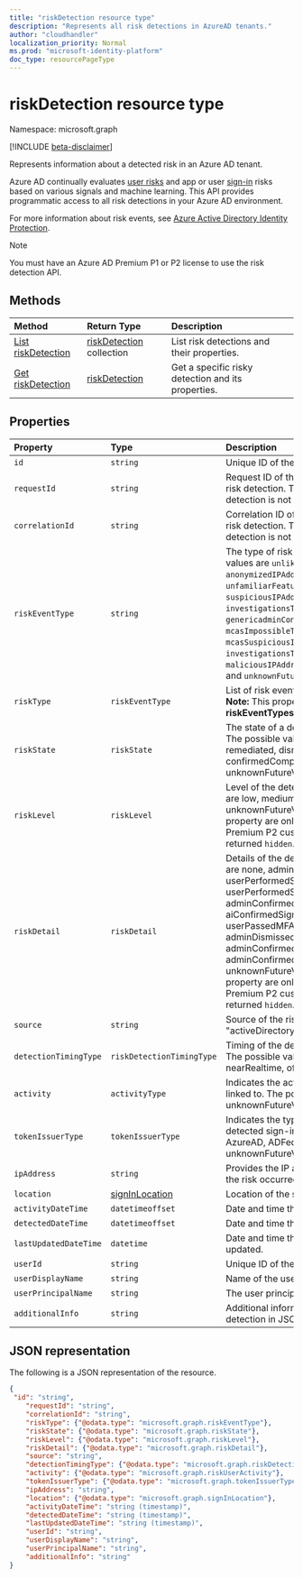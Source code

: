 ```yaml
---
title: "riskDetection resource type"
description: "Represents all risk detections in AzureAD tenants."
author: "cloudhandler"
localization_priority: Normal
ms.prod: "microsoft-identity-platform"
doc_type: resourcePageType
---
```

# riskDetection resource type

Namespace: microsoft.graph

[!INCLUDE [beta-disclaimer](../../includes/beta-disclaimer.md)]

Represents information about a detected risk in an Azure AD tenant. 

Azure AD continually evaluates [user risks](riskyuser.md) and app or user [sign-in](signin.md) risks based on various signals and machine learning. This API provides programmatic access to all risk detections in your Azure AD environment.

For more information about risk events, see [Azure Active Directory Identity Protection](https://azure.microsoft.com/documentation/articles/active-directory-identityprotection/).

>[!NOTE]
>You must have an Azure AD Premium P1 or P2 license to use the risk detection API.

## Methods

| Method   | Return Type|Description|
|:---------------|:--------|:----------|
|[List riskDetection](../api/riskdetection-list.md) | [riskDetection](riskdetection.md) collection|List risk detections and their properties.|
|[Get riskDetection](../api/riskdetection-get.md) | [riskDetection](riskdetection.md)|Get a specific risky detection and its properties.|

## Properties

| Property   | Type|Description|
|:---------------|:--------|:----------|
|`id`|`string`|Unique ID of the risk detection. |
|`requestId`|`string`|Request ID of the sign-in associated with the risk detection. This property is null if the risk detection is not associated with a sign-in.|
|`correlationId`|`string`|Correlation ID of the sign-in associated with the risk detection. This property is null if the risk detection is not associated with a sign-in. |
|`riskEventType`|`string`|The type of risk event detected. The possible values are `unlikelyTravel`, `anonymizedIPAddress`, `maliciousIPAddress`, `unfamiliarFeatures`, `malwareInfectedIPAddress`, `suspiciousIPAddress`, `leakedCredentials`, `investigationsThreatIntelligence`, `genericadminConfirmedUserCompromised`, `mcasImpossibleTravel`, `mcasSuspiciousInboxManipulationRules`, `investigationsThreatIntelligenceSigninLinked`, `maliciousIPAddressValidCredentialsBlockedIP`, and `unknownFutureValue`. |
|`riskType`|`riskEventType`|List of risk event types.<br/>**Note:** This property is deprecated. Use **riskEventTypes** instead. |
|`riskState`|`riskState`|The state of a detected risky user or sign-in. The possible values are none, confirmedSafe, remediated, dismissed, atRisk, confirmedCompromised, and unknownFutureValue. |
|`riskLevel`|`riskLevel`|Level of the detected risk. The possible values are low, medium, high, hidden, none, unknownFutureValue. **Note:** Details for this property are only available for Azure AD Premium P2 customers. P1 customers will be returned `hidden`.|
|`riskDetail`|`riskDetail`|Details of the detected risk. The possible values are none, adminGeneratedTemporaryPassword, userPerformedSecuredPasswordChange, userPerformedSecuredPasswordReset, adminConfirmedSigninSafe, aiConfirmedSigninSafe, userPassedMFADrivenByRiskBasedPolicy, adminDismissedAllRiskForUser, adminConfirmedSigninCompromised, hidden, adminConfirmedUserCompromised, unknownFutureValue. **Note:** Details for this property are only available for Azure AD Premium P2 customers. P1 customers will be returned `hidden`.|
|`source`|`string`|Source of the risk detection. For example, "activeDirectory". |
|`detectionTimingType`|`riskDetectionTimingType`|Timing of the detected risk (real-time/offline). The possible values are notDefined, realtime, nearRealtime, offline, unknownFutureValue. |
|`activity`|`activityType`|Indicates the activity type the detected risk is linked to. The possible values are signin, user, unknownFutureValue. |
|`tokenIssuerType`|`tokenIssuerType`|Indicates the type of token issuer for the detected sign-in risk. The possible values are AzureAD, ADFederationServices, and unknownFutureValue. |
|`ipAddress`|`string`|Provides the IP address of the client from where the risk occurred. |
|`location`|[signInLocation](signinlocation.md)|Location of the sign-in. |
|`activityDateTime`|`datetimeoffset`|Date and time that the risky activity occurred. |
|`detectedDateTime`|`datetimeoffset`|Date and time that the risk was detected. |
|`lastUpdatedDateTime`|`datetime`|Date and time that the risk detection was last updated. |
|`userId`|`string`|Unique ID of the user. |
|`userDisplayName`|`string`|Name of the user. |
|`userPrincipalName`|`string`|The user principal name (UPN) of the user. |
|`additionalInfo`|`string`|Additional information associated with the risk detection in JSON format. |

## JSON representation

The following is a JSON representation of the resource.

<!-- {
  "blockType": "resource",
  "optionalProperties": [

  ],
  "@odata.type": "microsoft.graph.riskDetection"
}-->

```json
{
 "id": "string",
    "requestId": "string",
    "correlationId": "string",
    "riskType": {"@odata.type": "microsoft.graph.riskEventType"},
    "riskState": {"@odata.type": "microsoft.graph.riskState"},
    "riskLevel": {"@odata.type": "microsoft.graph.riskLevel"},
    "riskDetail": {"@odata.type": "microsoft.graph.riskDetail"},
    "source": "string",
    "detectionTimingType": {"@odata.type": "microsoft.graph.riskDetectionTimingType"},
    "activity": {"@odata.type": "microsoft.graph.riskUserActivity"},
    "tokenIssuerType": {"@odata.type": "microsoft.graph.tokenIssuerType"},
    "ipAddress": "string",
    "location": {"@odata.type": "microsoft.graph.signInLocation"},
    "activityDateTime": "string (timestamp)",
    "detectedDateTime": "string (timestamp)",
    "lastUpdatedDateTime": "string (timestamp)",
    "userId": "string",
    "userDisplayName": "string",
    "userPrincipalName": "string",
    "additionalInfo": "string"
}

```

<!-- uuid: 8fcb5dbc-d5aa-4681-8e31-b001d5168d79
2015-10-25 14:57:30 UTC -->
<!-- {
  "type": "#page.annotation",
  "description": "riskDetections resource",
  "keywords": "",
  "section": "documentation",
  "tocPath": ""
}-->
